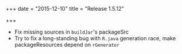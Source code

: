 +++
date = "2015-12-10"
title = "Release 1.5.12"

+++


* Fix missing sources in `buildJar`'s packageSrc
* Try to fix a long-standing bug with `R.java` generation race, make packageResources depend on `rGenerator`
